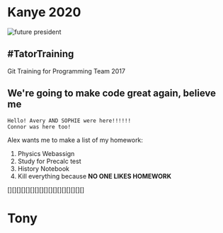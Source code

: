 # Kanye 2020
![future president](http://2dopeboyz.com/wp-content/uploads/2016/11/kanye2020.jpeg)
## #TatorTraining
Git Training for Programming Team 2017

## We're going to make code great again, believe me

```
Hello! Avery AND SOPHIE were here!!!!!!
Connor was here too!
```

Alex wants me to make a list of my homework:

1. Physics Webassign
2. Study for Precalc test
3. History Notebook
4. Kill everything because **NO ONE LIKES HOMEWORK**

[][][][][][][][][][][][][][][][][]
# Tony
